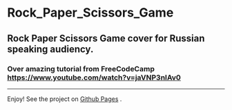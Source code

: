 # Rock_Paper_Scissors_Game

## Rock Paper Scissors Game cover for Russian speaking audiency.

### Over amazing tutorial from FreeCodeCamp https://www.youtube.com/watch?v=jaVNP3nIAv0
---
Enjoy!
See the project on [Github Pages](https://Hacking-NASSA-with-HTML.github.io/Rock_Paper_Scissors_Game) .


